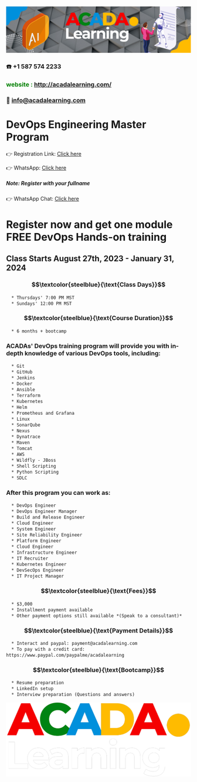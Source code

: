 ![ACADA!](AcadaLearning.png)
### :phone: +1 587 574 2233
### **<span style="color:green"> website : <http://acadalearning.com/></span>**
### **:email: info@acadalearning.com**

# DevOps Engineering Master Program
:point_right: Registration Link: [Click here](https://forms.gle/4SLNvYb8feLZdxLM8)


:point_right: WhatsApp: [Click here](https://chat.whatsapp.com/FTZ9395Yu7311oPdaZUh3S)
##### Note: Register with your fullname

:point_right: WhatsApp Chat: [Click here](https://wa.me/message/7BR3AJ7DEUJ2H1)

# Register now and get one module FREE DevOps Hands-on training

## Class Starts August 27th, 2023 - January 31, 2024
### $$\textcolor{steelblue}{\text{Class Days}}$$
```
  * Thursdays' 7:00 PM MST
  * Sundays' 12:00 PM MST
```
### $$\textcolor{steelblue}{\text{Course Duration}}$$
```
  * 6 months + bootcamp
```
### ACADAs' DevOps training program will provide you with in-depth knowledge of various DevOps tools, including:
```
  * Git
  * GitHub
  * Jenkins
  * Docker
  * Ansible
  * Terraform
  * Kubernetes
  * Helm
  * Prometheus and Grafana
  * Linux
  * SonarQube
  * Nexus
  * Dynatrace
  * Maven
  * Tomcat
  * AWS
  * Wildfly - JBoss
  * Shell Scripting
  * Python Scripting
  * SDLC
```
### After this program you can work as:
```
  * DevOps Engineer
  * DevOps Engineer Manager
  * Build and Release Engineer
  * Cloud Engineer
  * System Engineer
  * Site Reliability Engineer
  * Platform Engineer
  * Cloud Engineer
  * Infrastructure Engineer
  * IT Recruiter
  * Kubernetes Engineer
  * DevSecOps Engineer
  * IT Project Manager
```
### $$\textcolor{steelblue}{\text{Fees}}$$
```
  * $3,000 
  * Installment payment available
  * Other payment options still available *(Speak to a consultant)*
```
### $$\textcolor{steelblue}{\text{Payment Details}}$$
```
  * Interact and paypal: payment@acadalearning.com
  * To pay with a credit card: https://www.paypal.com/paypalme/acadalearning
```
### $$\textcolor{steelblue}{\text{Bootcamp}}$$
```
  * Resume preparation
  * LinkedIn setup
  * Interview preparation (Questions and answers)
```
![ACADA!](Acada.png)
